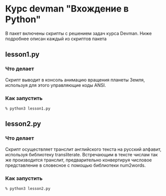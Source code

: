 # Курс devman "Вхождение в Python"

В пакет включены скрипты с решением задач курса Devman.
Ниже подробнее описан каждый из скриптов пакета

## lesson1.py

### Что делает

Скрипт выводит в консоль анимацию вращения планеты Земля, используя для этого управляющие коды ANSI.

### Как запустить

```
% python3 lesson1.py
```

## lesson2.py

### Что делает

Скрипт осуществляет транслит английского текста на русский алфавит, используя библиотеку transliterate. Встречающим в тексте числам так же производится транслит, предварительно конвертируя числовое представление в словесное с помощью библиотеки num2words.

### Как запустить

```
% python3 lesson2.py
```
